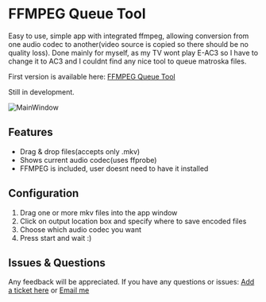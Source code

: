 # FFMPEG Queue Tool


Easy to use, simple app with integrated ffmpeg, allowing conversion from one audio codec to another(video source is copied so there should be no quality loss). Done mainly for myself, as my TV wont play E-AC3 so I have to change it to AC3 and I couldnt find any nice tool to queue matroska files.

First version is available here: [FFMPEG Queue Tool](https://github.com/kasprzakdanielt/FFMPEGQueueTool/releases/tag/v0.2)



Still in development.

![MainWindow](https://i.imgur.com/xMzaWYO.png)

## Features

* Drag & drop files(accepts only .mkv)
* Shows current audio codec(uses ffprobe)
* FFMPEG is included, user doesnt need to have it installed

## Configuration

1. Drag one or more mkv files into the app window
2. Click on output location box and specify where to save encoded files
3. Choose which audio codec you want
4. Press start and wait :)

## Issues & Questions
Any feedback will be appreciated.
If you have any questions or issues:
[Add a ticket here](https://github.com/kasprzakdanielt/FFMPEGQueueTool/issues)
or 
[Email me](mailto:kasprzak.daniel.kontakt@gmail.com)
